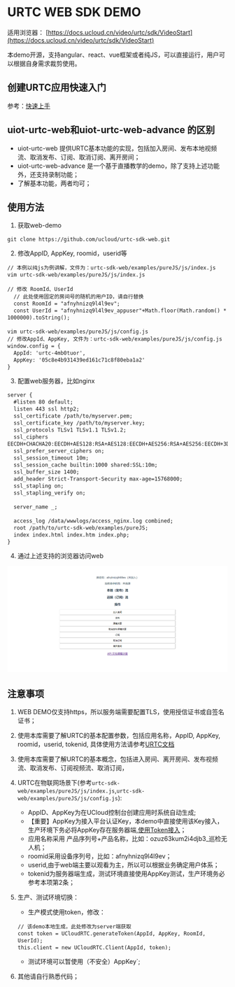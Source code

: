 # URTC WEB SDK DEMO

适用浏览器： [https://docs.ucloud.cn/video/urtc/sdk/VideoStart](https://docs.ucloud.cn/video/urtc/sdk/VideoStart)

本demo开源，支持angular、react、vue框架或者纯JS，可以直接运行，用户可以根据自身需求裁剪使用。

## 创建URTC应用快速入门
参考：[快速上手](https://docs.ucloud.cn/video/urtc/quick)


## uiot-urtc-web和uiot-urtc-web-advance 的区别

- uiot-urtc-web 提供URTC基本功能的实现，包括加入房间、发布本地视频流、取消发布、订阅、取消订阅、离开房间；
- uiot-urtc-web-advance 是一个基于直播教学的demo，除了支持上述功能外，还支持录制功能；
- 了解基本功能，两者均可；


## 使用方法

1. 获取web-demo
```
git clone https://github.com/ucloud/urtc-sdk-web.git
```

2. 修改AppID, AppKey, roomid，userid等
```
// 本例以纯js为例讲解，文件为：urtc-sdk-web/examples/pureJS/js/index.js
vim urtc-sdk-web/examples/pureJS/js/index.js

// 修改 RoomId、UserId
  // 此处使用固定的房间号的随机的用户ID，请自行替换
  const RoomId = "afnyhnizq9l4l9ev";
  const UserId = "afnyhnizq9l4l9ev_appuser"+Math.floor(Math.random() * 1000000).toString();

vim urtc-sdk-web/examples/pureJS/js/config.js
// 修改AppId、AppKey, 文件为：urtc-sdk-web/examples/pureJS/js/config.js
window.config = {
  AppId: 'urtc-4mb0tuor',
  AppKey: '05c8e4b931439ed161c71c8f80eba1a2'
}
``` 

3. 配置web服务器，比如nginx
```
server {
  #listen 80 default;
  listen 443 ssl http2;
  ssl_certificate /path/to/myserver.pem;
  ssl_certificate_key /path/to/myserver.key;
  ssl_protocols TLSv1 TLSv1.1 TLSv1.2;
  ssl_ciphers EECDH+CHACHA20:EECDH+AES128:RSA+AES128:EECDH+AES256:RSA+AES256:EECDH+3DES:RSA+3DES:!MD5;
  ssl_prefer_server_ciphers on;
  ssl_session_timeout 10m;
  ssl_session_cache builtin:1000 shared:SSL:10m;
  ssl_buffer_size 1400;
  add_header Strict-Transport-Security max-age=15768000;
  ssl_stapling on;
  ssl_stapling_verify on;

  server_name _;

  access_log /data/wwwlogs/access_nginx.log combined;
  root /path/to/urtc-sdk-web/examples/pureJS;
  index index.html index.htm index.php;
}

```

4. 通过上述支持的浏览器访问web

![uiot-urtc-web.png](./images/uiot-urtc-web.png)


## 注意事项

1. WEB DEMO仅支持https，所以服务端需要配置TLS，使用授信证书或自签名证书；
2. 使用本库需要了解URTC的基本配置参数，包括应用名称，AppID, AppKey, roomid，userid, tokenid, 具体使用方法请参考[URTC文档](https://docs.ucloud.cn/video/urtc)
3. 使用本库需要了解URTC的基本概念，包括进入房间、离开房间、发布视频流、取消发布、订阅视频流、取消订阅，
4. URTC在物联网场景下(参考`urtc-sdk-web/examples/pureJS/js/index.js`,`urtc-sdk-web/examples/pureJS/js/config.js`):
   - AppID、AppKey为在UCloud控制台创建应用时系统自动生成;
   - 【重要】AppKey为接入平台认证Key，本demo中直接使用该Key接入，生产环境下务必将AppKey存在服务器端,[使用Token接入](https://docs.ucloud.cn/video/urtc/sdk/token)；
   - 应用名称采用 产品序列号+产品名称，比如：ozuz63kum2i4djb3_巡检无人机；
   - roomid采用设备序列号，比如：afnyhnizq9l4l9ev；
   - userid,由于web端主要以观看为主，所以可以根据业务确定用户体系；
   - tokenid为服务器端生成，测试环境直接使用AppKey测试，生产环境务必参考本项第2条；

5. 生产、测试环境切换：
   - 生产模式使用token，修改：
   ```
   // 该demo本地生成，此处修改为server端获取
   const token = UCloudRTC.generateToken(AppId, AppKey, RoomId, UserId);
   this.client = new UCloudRTC.Client(AppId, token);
   ```
   - 测试环境可以暂使用（不安全）AppKey`;
6. 其他请自行熟悉代码；

